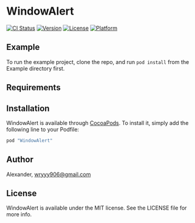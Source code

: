 # WindowAlert

[![CI Status](http://img.shields.io/travis/Alexander/WindowAlert.svg?style=flat)](https://travis-ci.org/Alexander/WindowAlert)
[![Version](https://img.shields.io/cocoapods/v/WindowAlert.svg?style=flat)](http://cocoapods.org/pods/WindowAlert)
[![License](https://img.shields.io/cocoapods/l/WindowAlert.svg?style=flat)](http://cocoapods.org/pods/WindowAlert)
[![Platform](https://img.shields.io/cocoapods/p/WindowAlert.svg?style=flat)](http://cocoapods.org/pods/WindowAlert)

## Example

To run the example project, clone the repo, and run `pod install` from the Example directory first.

## Requirements

## Installation

WindowAlert is available through [CocoaPods](http://cocoapods.org). To install
it, simply add the following line to your Podfile:

```ruby
pod "WindowAlert"
```

## Author

Alexander, wryyy906@gmail.com

## License

WindowAlert is available under the MIT license. See the LICENSE file for more info.
